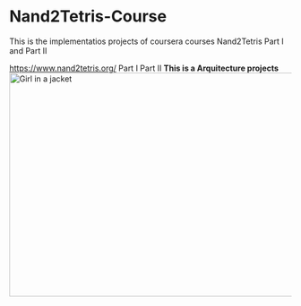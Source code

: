 # Nand2Tetris-Course
This is the implementatios projects of coursera courses Nand2Tetris Part I and Part II

https://www.nand2tetris.org/
Part I 
Part II
<b>This is a Arquitecture projects</b>
<img src="https://encrypted-tbn0.gstatic.com/images?q=tbn%3AANd9GcQ1uEHRAHeYSLGLNh5HWTnj1JkEaDgLlWz3FA&usqp=CAU" alt="Girl in a jacket" width="600" height="400"> 
